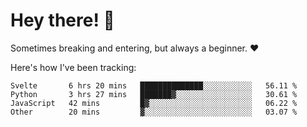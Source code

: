 # Hey there! 👋
Sometimes breaking and entering, but always a beginner. ❤️

Here's how I've been tracking:
<!--START_SECTION:waka-->

```text
Svelte       6 hrs 20 mins   ██████████████░░░░░░░░░░░   56.11 %
Python       3 hrs 27 mins   ███████▓░░░░░░░░░░░░░░░░░   30.61 %
JavaScript   42 mins         █▓░░░░░░░░░░░░░░░░░░░░░░░   06.22 %
Other        20 mins         ▓░░░░░░░░░░░░░░░░░░░░░░░░   03.07 %
```

<!--END_SECTION:waka-->
